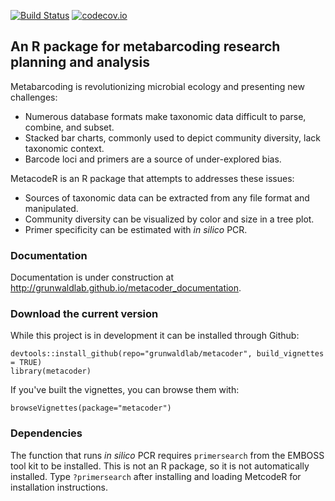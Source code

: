 [![Build Status](https://travis-ci.org/grunwaldlab/metacoder.png?branch=master)](https://travis-ci.org/grunwaldlab/metacoder?branch=master) [![codecov.io](https://codecov.io/github/grunwaldlab/metacoder/coverage.svg?branch=master)](https://codecov.io/github/grunwaldlab/metacoder?branch=master)

An R package for metabarcoding research planning and analysis
-------------------------------------------------------------

Metabarcoding is revolutionizing microbial ecology and presenting new challenges:

-   Numerous database formats make taxonomic data difficult to parse, combine, and subset.
-   Stacked bar charts, commonly used to depict community diversity, lack taxonomic context.
-   Barcode loci and primers are a source of under-explored bias.

MetacodeR is an R package that attempts to addresses these issues:

-   Sources of taxonomic data can be extracted from any file format and manipulated.
-   Community diversity can be visualized by color and size in a tree plot.
-   Primer specificity can be estimated with *in silico* PCR.

### Documentation

Documentation is under construction at <http://grunwaldlab.github.io/metacoder_documentation>.

### Download the current version

While this project is in development it can be installed through Github:

    devtools::install_github(repo="grunwaldlab/metacoder", build_vignettes = TRUE)
    library(metacoder)

If you've built the vignettes, you can browse them with:

    browseVignettes(package="metacoder")

### Dependencies

The function that runs *in silico* PCR requires `primersearch` from the EMBOSS tool kit to be installed. This is not an R package, so it is not automatically installed. Type `?primersearch` after installing and loading MetcodeR for installation instructions.